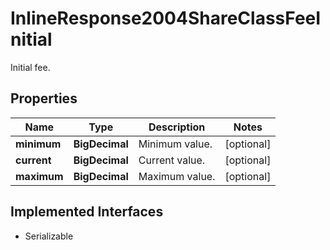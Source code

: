 

# InlineResponse2004ShareClassFeeInitial

Initial fee.

## Properties

Name | Type | Description | Notes
------------ | ------------- | ------------- | -------------
**minimum** | **BigDecimal** | Minimum value. |  [optional]
**current** | **BigDecimal** | Current value. |  [optional]
**maximum** | **BigDecimal** | Maximum value. |  [optional]


## Implemented Interfaces

* Serializable


